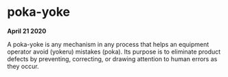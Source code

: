# poka-yoke
__April 21 2020__

A poka-yoke is any mechanism in any process that helps an equipment operator avoid (yokeru) mistakes (poka). Its purpose is to eliminate product defects by preventing, correcting, or drawing attention to human errors as they occur.
